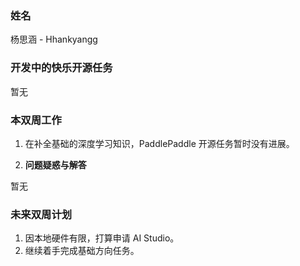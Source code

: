 ### 姓名

杨思涵 - Hhankyangg

### 开发中的快乐开源任务

暂无

### 本双周工作

1. 在补全基础的深度学习知识，PaddlePaddle 开源任务暂时没有进展。

2. **问题疑惑与解答**

暂无

### 未来双周计划

1. 因本地硬件有限，打算申请 AI Studio。
2. 继续着手完成基础方向任务。
